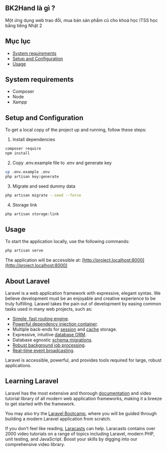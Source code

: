 ## BK2Hand là gì ?

Một ứng dụng web trao đổi, mua bán sản phẩm cũ cho khoá học ITSS học bằng tiếng Nhật 2

## Mục lục

- [System requirements](#system-requirements)
- [Setup and Configuration](#setup-and-configuration)
- [Usage](#usage)

## System requirements

- Composer
- Node
- Xampp

## Setup and Configuration

To get a local copy of the project up and running, follow these steps:

1. Install dependencies

```bash
composer require
npm install
```
2. Copy .env.example file to .env and generate key

```bash
cp .env.example .env
php artisan key:generate
```
3. Migrate and seed dummy data

```bash
php artisan migrate --seed --force
```
4. Storage link
```bash
php artisan storage:link
```
## Usage

To start the application locally, use the following commands:

```bash
php artisan serve
```
The application will be accessible at: [http://project.localhost:8000](http://project.localhost:8000)

## About Laravel

Laravel is a web application framework with expressive, elegant syntax. We believe development must be an enjoyable and creative experience to be truly fulfilling. Laravel takes the pain out of development by easing common tasks used in many web projects, such as:

- [Simple, fast routing engine](https://laravel.com/docs/routing).
- [Powerful dependency injection container](https://laravel.com/docs/container).
- Multiple back-ends for [session](https://laravel.com/docs/session) and [cache](https://laravel.com/docs/cache) storage.
- Expressive, intuitive [database ORM](https://laravel.com/docs/eloquent).
- Database agnostic [schema migrations](https://laravel.com/docs/migrations).
- [Robust background job processing](https://laravel.com/docs/queues).
- [Real-time event broadcasting](https://laravel.com/docs/broadcasting).

Laravel is accessible, powerful, and provides tools required for large, robust applications.

## Learning Laravel

Laravel has the most extensive and thorough [documentation](https://laravel.com/docs) and video tutorial library of all modern web application frameworks, making it a breeze to get started with the framework.

You may also try the [Laravel Bootcamp](https://bootcamp.laravel.com), where you will be guided through building a modern Laravel application from scratch.

If you don't feel like reading, [Laracasts](https://laracasts.com) can help. Laracasts contains over 2000 video tutorials on a range of topics including Laravel, modern PHP, unit testing, and JavaScript. Boost your skills by digging into our comprehensive video library.
